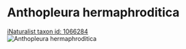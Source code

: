 
Anthopleura hermaphroditica
===========================
  
[iNaturalist taxon id: 1066284](https://www.inaturalist.org/taxa/1066284)  
![Anthopleura hermaphroditica](https://inaturalist-open-data.s3.amazonaws.com/photos/193220200/medium.jpg)